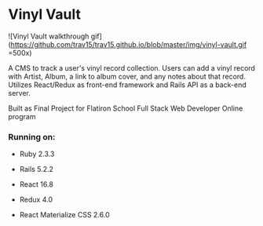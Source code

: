 # Vinyl Vault
![Vinyl Vault walkthrough gif](https://github.com/trav15/trav15.github.io/blob/master/img/vinyl-vault.gif =500x)

A CMS to track a user's vinyl record collection. Users can add a vinyl record with Artist, Album, a link to album cover, and any notes about that record.  Utilizes React/Redux as front-end framework and Rails API as a back-end server.

Built as Final Project for Flatiron School Full Stack Web Developer Online program

### Running on:
* Ruby 2.3.3

* Rails 5.2.2

* React 16.8

* Redux 4.0

* React Materialize CSS 2.6.0
